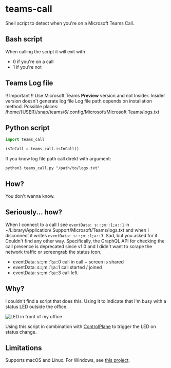 # teams-call

Shell script to detect when you're on a Microsoft Teams Call.

## Bash script

When calling the script it will exit with 

* 0 if you're on a call
* 1 if you're not

## Teams Log file
!! Important !! Use Microsoft Teams **Preview** version and not Insider. Insider version doesn't generate log file
Log file path depends on installation method. Possible places:
/home/{USER}/snap/teams/6/.config/Microsoft/Microsoft Teams/logs.txt

## Python script

```python
import teams_call

isInCall = teams_call.isInCall()
```

If you know log file path call direkt with argument:
```
python3 teams_call.py "/path/to/logs.txt"
```
## How?

You don't wanna know.

## Seriously... how?

When I connect to a call I see 
`eventData: s::;m::1;a::1` in ~/Library/Application\ Support/Microsoft/Teams/logs.txt and when I disconnect it writes `eventData: s::;m::1;a::3`.
Sad, but you asked for it.
Couldn't find any other way.
Specifically, the GraphQL API for checking the call presence is deprecated since v1.0 and I didn't want to scrape the network traffic or screengrab the status icon.

* eventData: s::;m::1;a::0 call in call + screen is shared
* eventData: s::;m::1;a::1 call started / joined
* eventData: s::;m::1;a::3 call left

## Why?

I couldn't find a script that does this.
Using it to indicate that I'm busy with a status LED outside the office.

![LED in front of my office](led.jpeg)

Using this script in combination with [ControlPlane](https://www.controlplaneapp.com/) to trigger the LED on status change.


## Limitations

Supports macOS and Linux. For Windows, see [this project](https://github.com/EBOOZ/TeamsStatus).
